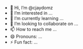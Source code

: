 - 👋 Hi, I’m @cjaydomz
- 👀 I’m interested in ...
- 🌱 I’m currently learning ...
- 💞️ I’m looking to collaborate on ...
- 📫 How to reach me ...
- 😄 Pronouns: ...
- ⚡ Fun fact: ...

<!---
cjaydomz/cjaydomz is a ✨ special ✨ repository because its `README.md` (this file) appears on your GitHub profile.
You can click the Preview link to take a look at your changes.
--->
